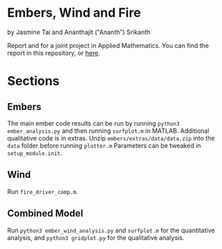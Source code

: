 # Embers, Wind and Fire
by Jasmine Tai and Ananthajit ("Ananth") Srikanth

Report and for a joint project in Applied Mathematics. You can find the report in this repository, or [here](https://drive.google.com/file/d/13_ZaqgONs5WBLl_1vnZ-ieGU_eXFDKRk/view?usp=drive_link). 

# Sections

## Embers

The main ember code results can be run by running `python3 ember_analysis.py` and then running `surfplot.m` in MATLAB.
Additional qualitative code is in extras. Unzip `embers/extras/data/data.zip` into the `data` folder before running `plotter.m` 
Parameters can be tweaked in `setup_module.init`.

## Wind 
Run `fire_driver_comp.m`.

## Combined Model

Run `python3 ember_wind_analysis.py` and `surfplot.m` for the quantitative analysis, and `python3 gridplot.py` for the qualitative analysis.